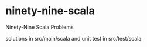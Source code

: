 # ninety-nine-scala
Ninety-Nine Scala Problems

solutions in src/main/scala
and unit test in src/test/scala